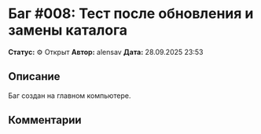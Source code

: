 # Баг #008: Тест после обновления и замены каталога

**Статус:** ⚙️ Открыт
**Автор:** alensav
**Дата:** 28.09.2025 23:53

## Описание
Баг создан на главном компьютере.

## Комментарии

